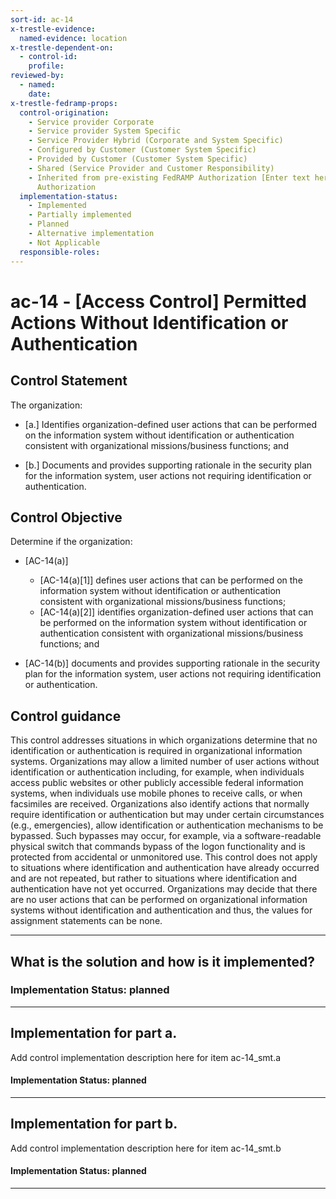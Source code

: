 ```yaml
---
sort-id: ac-14
x-trestle-evidence:
  named-evidence: location
x-trestle-dependent-on:
  - control-id:
    profile:
reviewed-by:
  - named:
    date:
x-trestle-fedramp-props:
  control-origination:
    - Service provider Corporate
    - Service provider System Specific
    - Service Provider Hybrid (Corporate and System Specific)
    - Configured by Customer (Customer System Specific)
    - Provided by Customer (Customer System Specific)
    - Shared (Service Provider and Customer Responsibility)
    - Inherited from pre-existing FedRAMP Authorization [Enter text here], Date of
      Authorization
  implementation-status:
    - Implemented
    - Partially implemented
    - Planned
    - Alternative implementation
    - Not Applicable
  responsible-roles:
---
```


# ac-14 - \[Access Control\] Permitted Actions Without Identification or Authentication

## Control Statement

The organization:

- \[a.\] Identifies organization-defined user actions that can be performed on the information system without identification or authentication consistent with organizational missions/business functions; and

- \[b.\] Documents and provides supporting rationale in the security plan for the information system, user actions not requiring identification or authentication.

## Control Objective

Determine if the organization:

- \[AC-14(a)\]

  - \[AC-14(a)[1]\] defines user actions that can be performed on the information system without identification or authentication consistent with organizational missions/business functions;
  - \[AC-14(a)[2]\] identifies organization-defined user actions that can be performed on the information system without identification or authentication consistent with organizational missions/business functions; and

- \[AC-14(b)\] documents and provides supporting rationale in the security plan for the information system, user actions not requiring identification or authentication.

## Control guidance

This control addresses situations in which organizations determine that no identification or authentication is required in organizational information systems. Organizations may allow a limited number of user actions without identification or authentication including, for example, when individuals access public websites or other publicly accessible federal information systems, when individuals use mobile phones to receive calls, or when facsimiles are received. Organizations also identify actions that normally require identification or authentication but may under certain circumstances (e.g., emergencies), allow identification or authentication mechanisms to be bypassed. Such bypasses may occur, for example, via a software-readable physical switch that commands bypass of the logon functionality and is protected from accidental or unmonitored use. This control does not apply to situations where identification and authentication have already occurred and are not repeated, but rather to situations where identification and authentication have not yet occurred. Organizations may decide that there are no user actions that can be performed on organizational information systems without identification and authentication and thus, the values for assignment statements can be none.

______________________________________________________________________

## What is the solution and how is it implemented?

### Implementation Status: planned

______________________________________________________________________

## Implementation for part a.

Add control implementation description here for item ac-14_smt.a

#### Implementation Status: planned

______________________________________________________________________

## Implementation for part b.

Add control implementation description here for item ac-14_smt.b

#### Implementation Status: planned

______________________________________________________________________
